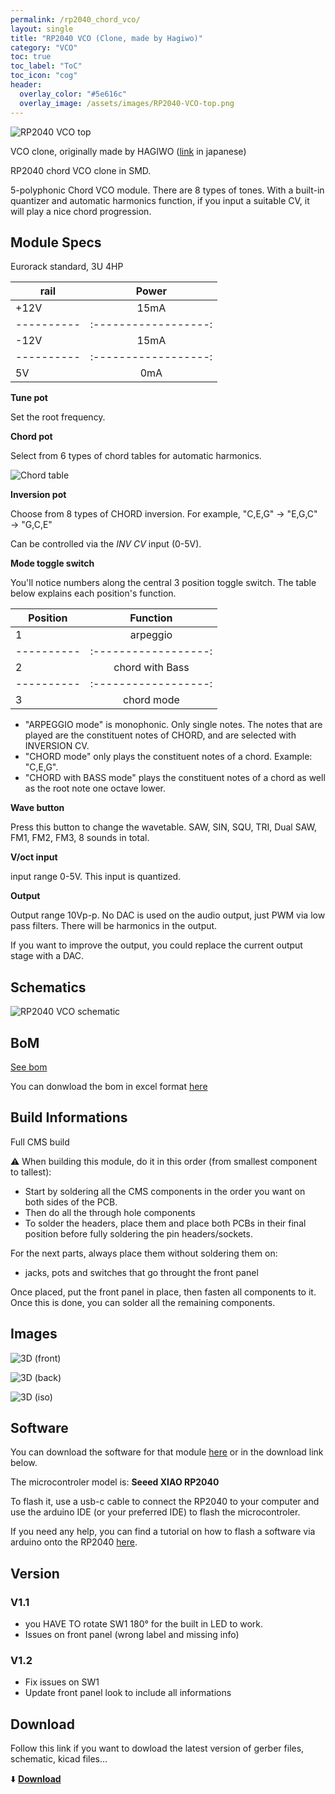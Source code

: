 ```yaml
---
permalink: /rp2040_chord_vco/
layout: single
title: "RP2040 VCO (Clone, made by Hagiwo)"
category: "VCO"
toc: true
toc_label: "ToC"
toc_icon: "cog"
header:
  overlay_color: "#5e616c"
  overlay_image: /assets/images/RP2040-VCO-top.png
---
```


![RP2040 VCO top](/assets/images/RP2040-VCO-top.png)

VCO clone, originally made by HAGIWO ([link](https://note.com/solder_state/n/n64b91a171218) in japanese)

RP2040 chord VCO clone in SMD.

5-polyphonic Chord VCO module.
There are 8 types of tones.
With a built-in quantizer and automatic harmonics function, if you input a suitable CV, it will play a nice chord progression.

## Module Specs

Eurorack standard, 3U 4HP

|   rail   |      Power         |
|----------|:------------------:|
|   +12V   |        15mA        |
|----------|:------------------:|
|   -12V   |        15mA        |
|----------|:------------------:|
|    5V    |         0mA        |

**Tune pot**

Set the root frequency.

**Chord pot**

Select from 6 types of chord tables for automatic harmonics.

![Chord table](/assets/images/chord_table.png)

**Inversion pot**

Choose from 8 types of CHORD inversion.
For example, "C,E,G" → "E,G,C" → "G,C,E"

Can be controlled via the *INV CV* input (0-5V).

**Mode toggle switch**

You'll notice numbers along the central 3 position toggle switch. The table below explains each position's function. 

| Position |      Function      |
|----------|:------------------:|
|     1    |      arpeggio      |
|----------|:------------------:|
|     2    |  chord with Bass   |
|----------|:------------------:|
|     3    |     chord mode     |

- "ARPEGGIO mode" is monophonic. Only single notes. The notes that are played are the constituent notes of CHORD, and are selected with INVERSION CV.
- "CHORD mode" only plays the constituent notes of a chord. Example: "C,E,G". 
- "CHORD with BASS mode" plays the constituent notes of a chord as well as the root note one octave lower.

**Wave button**

Press this button to change the wavetable.
SAW, SIN, SQU, TRI, Dual SAW, FM1, FM2, FM3, 8 sounds in total.

**V/oct input**

input range 0-5V.
This input is quantized.

**Output**

Output range 10Vp-p.
No DAC is used on the audio output, just PWM via low pass filters. There will be harmonics in the output.

If you want to improve the output, you could replace the current output stage with a DAC. 

## Schematics

![RP2040 VCO schematic](/assets/images/RP2040-VCO--Schematic.svg)

## BoM

[See bom](/assets/bom/RP2040-VCO_V1.2--iBoM.html)

You can donwload the bom in excel format [here](https://github.com/BleepSound/rp2040-chord-vco/releases/download/V1.3/RP2040-VCO_V1.2--BoM.xlsx)

## Build Informations

Full CMS build

:warning: When building this module, do it in this order (from smallest component to tallest):

- Start by soldering all the CMS components in the order you want on both sides of the PCB.
- Then do all the through hole components
- To solder the headers, place them and place both PCBs in their final position before fully soldering the pin headers/sockets.

For the next parts, always place them without soldering them on: 
- jacks, pots and switches that go throught the front panel

Once placed, put the front panel in place, then fasten all components to it. Once this is done, you can solder all the remaining components.

## Images

![3D (front)](/assets/images/RP2040-VCO-3D_top.png)

![3D (back)](/assets/images/RP2040-VCO-3D_bottom.png)

![3D (iso)](/assets/images/RP2040-VCO-3D_top30deg.png)

## Software

You can download the software for that module [here](https://github.com/BleepSound/rp2040-chord-vco/releases/download/V1.3/Rp2040.ino) or in the download link below.

The microcontroler model is: **Seeed XIAO RP2040**

To flash it, use a usb-c cable to connect the RP2040 to your computer and use the arduino IDE (or your preferred IDE) to flash the microcontroler.

If you need any help, you can find a tutorial on how to flash a software via arduino onto the RP2040 [here](https://wiki.seeedstudio.com/XIAO-RP2040-with-Arduino/).

## Version

### V1.1
- you HAVE TO rotate SW1 180° for the built in LED to work.
- Issues on front panel (wrong label and missing info)

### V1.2
 - Fix issues on SW1
 - Update front panel look to include all informations

## Download

Follow this link if you want to dowload the latest version of gerber files, schematic, kicad files...

:arrow_down: [**Download**](https://github.com/BleepSound/rp2040-chord-vco/releases)